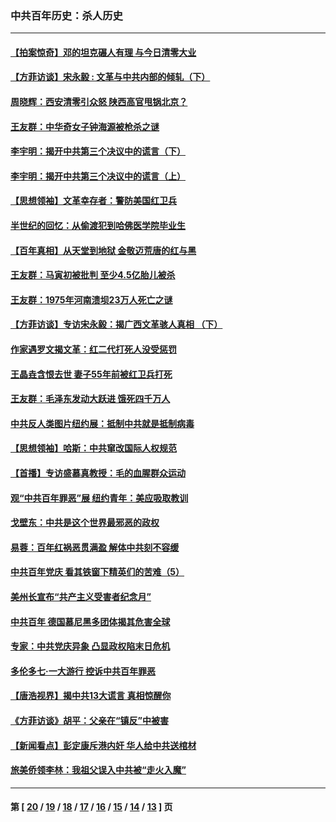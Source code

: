 ### 中共百年历史：杀人历史
---
#### [【拍案惊奇】邓的坦克碾人有理 与今日清零大业](../../pages/nf1176106/n13729574.md?07010430) 
#### [【方菲访谈】宋永毅 : 文革与中共内部的倾轧（下）](../../pages/nf1176106/n13486836.md?07010430) 
#### [周晓辉：西安清零引众怒 陕西高官甩锅北京？](../../pages/nf1176106/n13484627.md?07010430) 
#### [王友群：中华奇女子钟海源被枪杀之谜](../../pages/nf1176106/n13430555.md?07010430) 
#### [李宇明：揭开中共第三个决议中的谎言（下）](../../pages/nf1176106/n13389389.md?07010430) 
#### [李宇明：揭开中共第三个决议中的谎言（上）](../../pages/nf1176106/n13388697.md?07010430) 
#### [【思想领袖】文革幸存者：警防美国红卫兵](../../pages/nf1176106/n13339289.md?07010430) 
#### [半世纪的回忆：从偷渡犯到哈佛医学院毕业生](../../pages/nf1176106/n13345328.md?07010430) 
#### [【百年真相】从天堂到地狱 金敬迈荒唐的红与黑](../../pages/nf1176106/n13336995.md?07010430) 
#### [王友群：马寅初被批判 至少4.5亿胎儿被杀](../../pages/nf1176106/n13260313.md?07010430) 
#### [王友群：1975年河南溃坝23万人死亡之谜](../../pages/nf1176106/n13231576.md?07010430) 
#### [【方菲访谈】专访宋永毅：揭广西文革骇人真相 （下）](../../pages/nf1176106/n13209074.md?07010430) 
#### [作家遇罗文揭文革：红二代打死人没受惩罚](../../pages/nf1176106/n13205254.md?07010430) 
#### [王晶垚含恨去世 妻子55年前被红卫兵打死](../../pages/nf1176106/n13203590.md?07010430) 
#### [王友群：毛泽东发动大跃进 饿死四千万人](../../pages/nf1176106/n13177158.md?07010430) 
#### [中共反人类图片纽约展：抵制中共就是抵制病毒](../../pages/nf1176106/n13115371.md?07010430) 
#### [【思想领袖】哈斯：中共窜改国际人权规范](../../pages/nf1176106/n13053647.md?07010430) 
#### [【首播】专访盛慕真教授：毛的血腥群众运动](../../pages/nf1176106/n13091782.md?07010430) 
#### [观“中共百年罪恶”展 纽约青年：美应吸取教训](../../pages/nf1176106/n13085246.md?07010430) 
#### [戈壁东：中共是这个世界最邪恶的政权](../../pages/nf1176106/n13085641.md?07010430) 
#### [易蓉：百年红祸恶贯满盈 解体中共刻不容缓](../../pages/nf1176106/n13084455.md?07010430) 
#### [中共百年党庆 看其铁窗下精英们的苦难（5）](../../pages/nf1176106/n13076766.md?07010430) 
#### [美州长宣布“共产主义受害者纪念月”](../../pages/nf1176106/n13074024.md?07010430) 
#### [中共百年 德国慕尼黑多团体揭其危害全球](../../pages/nf1176106/n13068873.md?07010430) 
#### [专家：中共党庆异象 凸显政权陷末日危机](../../pages/nf1176106/n13067084.md?07010430) 
#### [多伦多七·一大游行 控诉中共百年罪恶](../../pages/nf1176106/n13062043.md?07010430) 
#### [【唐浩视界】揭中共13大谎言 真相惊醒你](../../pages/nf1176106/n13065208.md?07010430) 
#### [《方菲访谈》胡平：父亲在“镇反”中被害](../../pages/nf1176106/n13064114.md?07010430) 
#### [【新闻看点】彭定康斥港内奸 华人给中共送棺材](../../pages/nf1176106/n13064230.md?07010430) 
#### [旅美侨领李林：我祖父误入中共被“走火入魔”](../../pages/nf1176106/n13062777.md?07010430) 

---
#### 第 [ [20](./20.md?07010430) / [19](./19.md?07010430) / [18](./18.md?07010430) / [17](./17.md?07010430) / [16](./16.md?07010430) / [15](./15.md?07010430) / [14](./14.md?07010430) / [13](./13.md?07010430) ] 页
